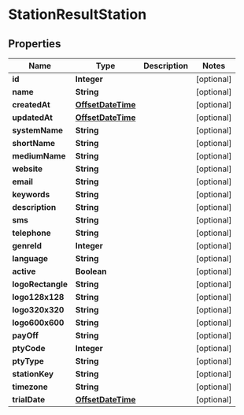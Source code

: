 
# StationResultStation

## Properties
Name | Type | Description | Notes
------------ | ------------- | ------------- | -------------
**id** | **Integer** |  |  [optional]
**name** | **String** |  |  [optional]
**createdAt** | [**OffsetDateTime**](OffsetDateTime.md) |  |  [optional]
**updatedAt** | [**OffsetDateTime**](OffsetDateTime.md) |  |  [optional]
**systemName** | **String** |  |  [optional]
**shortName** | **String** |  |  [optional]
**mediumName** | **String** |  |  [optional]
**website** | **String** |  |  [optional]
**email** | **String** |  |  [optional]
**keywords** | **String** |  |  [optional]
**description** | **String** |  |  [optional]
**sms** | **String** |  |  [optional]
**telephone** | **String** |  |  [optional]
**genreId** | **Integer** |  |  [optional]
**language** | **String** |  |  [optional]
**active** | **Boolean** |  |  [optional]
**logoRectangle** | **String** |  |  [optional]
**logo128x128** | **String** |  |  [optional]
**logo320x320** | **String** |  |  [optional]
**logo600x600** | **String** |  |  [optional]
**payOff** | **String** |  |  [optional]
**ptyCode** | **Integer** |  |  [optional]
**ptyType** | **String** |  |  [optional]
**stationKey** | **String** |  |  [optional]
**timezone** | **String** |  |  [optional]
**trialDate** | [**OffsetDateTime**](OffsetDateTime.md) |  |  [optional]



